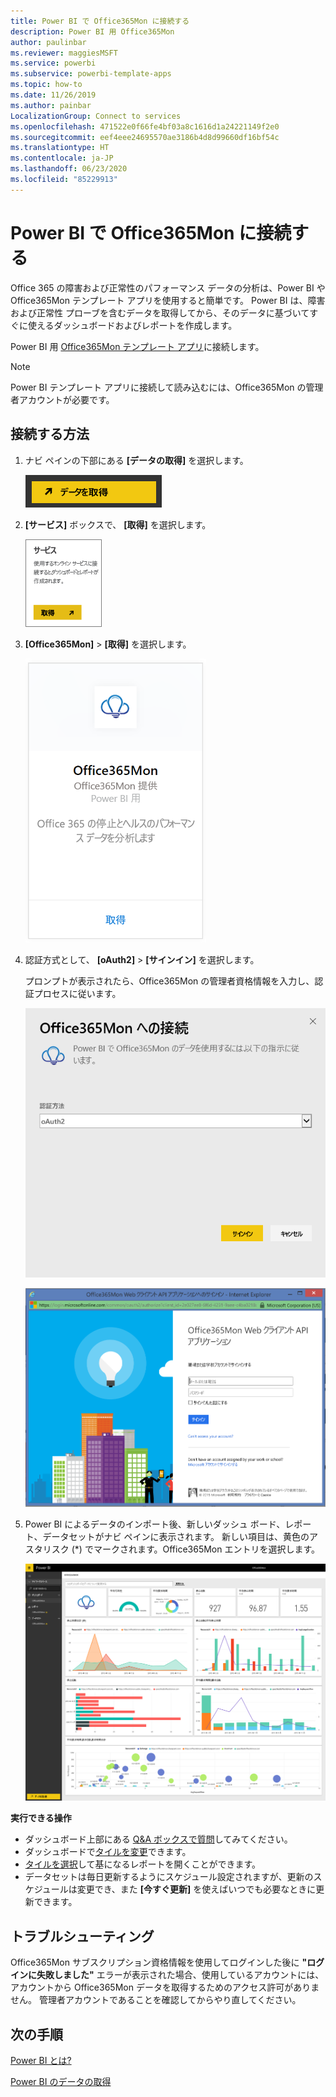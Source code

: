 ```yaml
---
title: Power BI で Office365Mon に接続する
description: Power BI 用 Office365Mon
author: paulinbar
ms.reviewer: maggiesMSFT
ms.service: powerbi
ms.subservice: powerbi-template-apps
ms.topic: how-to
ms.date: 11/26/2019
ms.author: painbar
LocalizationGroup: Connect to services
ms.openlocfilehash: 471522e0f66fe4bf03a8c1616d1a24221149f2e0
ms.sourcegitcommit: eef4eee24695570ae3186b4d8d99660df16bf54c
ms.translationtype: HT
ms.contentlocale: ja-JP
ms.lasthandoff: 06/23/2020
ms.locfileid: "85229913"
---
```

# <a name="connect-to-office365mon-with-power-bi"></a>Power BI で Office365Mon に接続する
Office 365 の障害および正常性のパフォーマンス データの分析は、Power BI や Office365Mon テンプレート アプリを使用すると簡単です。 Power BI は、障害および正常性 プローブを含むデータを取得してから、そのデータに基づいてすぐに使えるダッシュボードおよびレポートを作成します。

Power BI 用 [Office365Mon テンプレート アプリ](https://msit.powerbi.com/groups/me/getapps/services/office365mon.office365mon_powerbi_v3)に接続します。

>[!NOTE]
>Power BI テンプレート アプリに接続して読み込むには、Office365Mon の管理者アカウントが必要です。

## <a name="how-to-connect"></a>接続する方法
1. ナビ ペインの下部にある **[データの取得]** を選択します。
   
   ![](media/service-connect-to-office365mon/pbi_getdata.png)
2. **[サービス]** ボックスで、 **[取得]** を選択します。
   
   ![](media/service-connect-to-office365mon/pbi_getservices.png) 
3. **[Office365Mon]** \> **[取得]** を選択します。
   
   ![](media/service-connect-to-office365mon/o365mon.png)
4. 認証方式として、 **[oAuth2]** \> **[サインイン]** を選択します。
   
   プロンプトが表示されたら、Office365Mon の管理者資格情報を入力し、認証プロセスに従います。
   
   ![](media/service-connect-to-office365mon/creds.png)
   
   ![](media/service-connect-to-office365mon/creds2.png)
5. Power BI によるデータのインポート後、新しいダッシュ ボード、レポート、データセットがナビ ペインに表示されます。 新しい項目は、黄色のアスタリスク (\*) でマークされます。Office365Mon エントリを選択します。
   
   ![](media/service-connect-to-office365mon/dashboard4.png)

**実行できる操作**

* ダッシュボード上部にある [Q&A ボックスで質問](../consumer/end-user-q-and-a.md)してみてください。
* ダッシュボードで[タイルを変更](../create-reports/service-dashboard-edit-tile.md)できます。
* [タイルを選択](../consumer/end-user-tiles.md)して基になるレポートを開くことができます。
* データセットは毎日更新するようにスケジュール設定されますが、更新のスケジュールは変更でき、また **[今すぐ更新]** を使えばいつでも必要なときに更新できます。

## <a name="troubleshooting"></a>トラブルシューティング
Office365Mon サブスクリプション資格情報を使用してログインした後に **"ログインに失敗しました"** エラーが表示された場合、使用しているアカウントには、アカウントから Office365Mon データを取得するためのアクセス許可がありません。 管理者アカウントであることを確認してからやり直してください。

## <a name="next-steps"></a>次の手順
[Power BI とは?](../fundamentals/power-bi-overview.md)

[Power BI のデータの取得](service-get-data.md)
